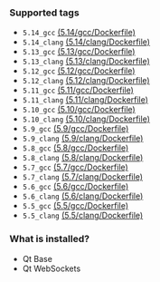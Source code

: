 ### Supported tags

* `5.14_gcc` [(5.14/gcc/Dockerfile)](https://github.com/gorzechowski/docker-images/blob/master/qt/5.14/gcc/Dockerfile)
* `5.14_clang` [(5.14/clang/Dockerfile)](https://github.com/gorzechowski/docker-images/blob/master/qt/5.14/clang/Dockerfile)
* `5.13_gcc` [(5.13/gcc/Dockerfile)](https://github.com/gorzechowski/docker-images/blob/master/qt/5.13/gcc/Dockerfile)
* `5.13_clang` [(5.13/clang/Dockerfile)](https://github.com/gorzechowski/docker-images/blob/master/qt/5.13/clang/Dockerfile)
* `5.12_gcc` [(5.12/gcc/Dockerfile)](https://github.com/gorzechowski/docker-images/blob/master/qt/5.12/gcc/Dockerfile)
* `5.12_clang` [(5.12/clang/Dockerfile)](https://github.com/gorzechowski/docker-images/blob/master/qt/5.12/clang/Dockerfile)
* `5.11_gcc` [(5.11/gcc/Dockerfile)](https://github.com/gorzechowski/docker-images/blob/master/qt/5.11/gcc/Dockerfile)
* `5.11_clang` [(5.11/clang/Dockerfile)](https://github.com/gorzechowski/docker-images/blob/master/qt/5.11/clang/Dockerfile)
* `5.10_gcc` [(5.10/gcc/Dockerfile)](https://github.com/gorzechowski/docker-images/blob/master/qt/5.10/gcc/Dockerfile)
* `5.10_clang` [(5.10/clang/Dockerfile)](https://github.com/gorzechowski/docker-images/blob/master/qt/5.10/clang/Dockerfile)
* `5.9_gcc` [(5.9/gcc/Dockerfile)](https://github.com/gorzechowski/docker-images/blob/master/qt/5.9/gcc/Dockerfile)
* `5.9_clang` [(5.9/clang/Dockerfile)](https://github.com/gorzechowski/docker-images/blob/master/qt/5.9/clang/Dockerfile)
* `5.8_gcc` [(5.8/gcc/Dockerfile)](https://github.com/gorzechowski/docker-images/blob/master/qt/5.8/gcc/Dockerfile)
* `5.8_clang` [(5.8/clang/Dockerfile)](https://github.com/gorzechowski/docker-images/blob/master/qt/5.8/clang/Dockerfile)
* `5.7_gcc` [(5.7/gcc/Dockerfile)](https://github.com/gorzechowski/docker-images/blob/master/qt/5.7/gcc/Dockerfile)
* `5.7_clang` [(5.7/clang/Dockerfile)](https://github.com/gorzechowski/docker-images/blob/master/qt/5.7/clang/Dockerfile)
* `5.6_gcc` [(5.6/gcc/Dockerfile)](https://github.com/gorzechowski/docker-images/blob/master/qt/5.6/gcc/Dockerfile)
* `5.6_clang` [(5.6/clang/Dockerfile)](https://github.com/gorzechowski/docker-images/blob/master/qt/5.6/clang/Dockerfile)
* `5.5_gcc` [(5.5/gcc/Dockerfile)](https://github.com/gorzechowski/docker-images/blob/master/qt/5.5/gcc/Dockerfile)
* `5.5_clang` [(5.5/clang/Dockerfile)](https://github.com/gorzechowski/docker-images/blob/master/qt/5.5/clang/Dockerfile)

### What is installed?

* Qt Base
* Qt WebSockets
